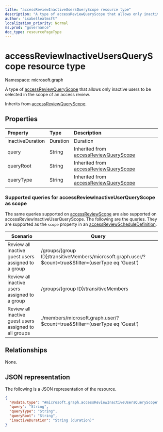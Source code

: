 ```yaml
---
title: "accessReviewInactiveUsersQueryScope resource type"
description: "A type of accessReviewQueryScope that allows only inactive users to be selected in the scope of an access review."
author: "isabelleatmsft"
localization_priority: Normal
ms.prod: "governance"
doc_type: resourcePageType
---
```


# accessReviewInactiveUsersQueryScope resource type

Namespace: microsoft.graph

A type of [accessReviewQueryScope](../resources/accessreviewqueryscope.md) that allows only inactive users to be selected in the scope of an access review.

Inherits from [accessReviewQueryScope](../resources/accessreviewqueryscope.md).

## Properties
|Property|Type|Description|
|:---|:---|:---|
|inactiveDuration|Duration|Duration|Defines the length of the duration period of inactivity. Inactivity is based on the last sign-in date of the user.|
|query|String| Inherited from [accessReviewQueryScope](../resources/accessreviewqueryscope.md)|
|queryRoot|String| Inherited from [accessReviewQueryScope](../resources/accessreviewqueryscope.md)|
|queryType|String|Inherited from [accessReviewQueryScope](../resources/accessreviewqueryscope.md)|

### Supported queries for accessReviewInactiveUserQueryScope as scope
The same queries supported on [accessReviewScope](../resources/accessreviewscope.md) are also supported on accessReviewInactiveUserQueryScope. The following are the queries. They are supported as the `scope` property in an [accessReviewScheduleDefinition](accessreviewscheduledefinition.md).

|Scenario| Query |
|--|--|
| Review all inactive guest users assigned to a group | /groups/{group ID}/transitiveMembers/microsoft.graph.user/?\$count=true&$filter=(userType eq 'Guest') |
| Review all inactive users assigned to a group | /groups/{group ID}/transitiveMembers |
| Review all inactive guest users assigned to all groups | ./members/microsoft.graph.user/?\$count=true&$filter=(userType eq 'Guest') |

## Relationships
None.

## JSON representation
The following is a JSON representation of the resource.
<!-- {
  "blockType": "resource",
  "@odata.type": "microsoft.graph.accessReviewInactiveUsersQueryScope"
}
-->
``` json
{
  "@odata.type": "#microsoft.graph.accessReviewInactiveUsersQueryScope",
  "query": "String",
  "queryType": "String",
  "queryRoot": "String",
  "inactiveDuration": "String (duration)"
}
```
